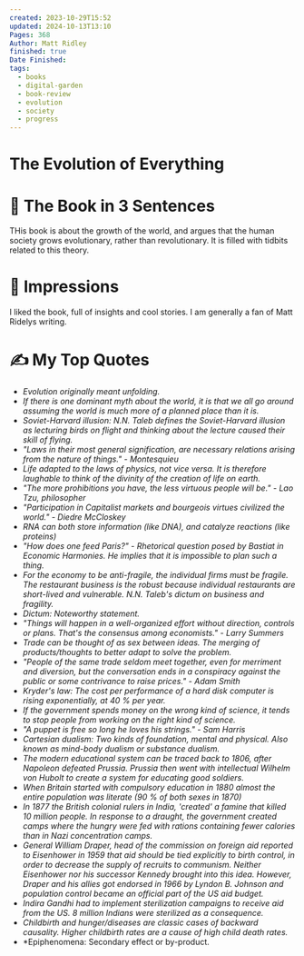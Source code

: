 ```yaml
---
created: 2023-10-29T15:52
updated: 2024-10-13T13:10
Pages: 368
Author: Matt Ridley
finished: true
Date Finished: 
tags:
  - books
  - digital-garden
  - book-review
  - evolution
  - society
  - progress
---
```

#  The Evolution of Everything


# 🚀 The Book in 3 Sentences
THis book is about the growth of the world, and argues that the human society grows evolutionary, rather than revolutionary. It is filled with tidbits related to this theory. 

# 🎨 Impressions

I liked the book, full of insights and cool stories.  I am generally a fan of Matt Ridelys writing. 

# ✍️ My Top  Quotes

- *Evolution originally meant unfolding.*
- *If there is one dominant myth about the world, it is that we all go around assuming the world is much more of a planned place than it is.*
- *Soviet-Harvard illusion: N.N. Taleb defines the Soviet-Harvard illusion as lecturing birds on flight and thinking about the lecture caused their skill of flying.*
- *"Laws in their most general signification, are necessary relations arising from the nature of things." - Montesquieu*
- *Life adapted to the laws of physics, not vice versa. It is therefore laughable to think of the divinity of the creation of life on earth.*
- *"The more prohibitions you have, the less virtuous people will be." - Lao Tzu, philosopher*
- *"Participation in Capitalist markets and bourgeois virtues civilized the world." - Diedre McCloskey*
- *RNA can both store information (like DNA), and catalyze reactions (like proteins)*
- *"How does one feed Paris?" - Rhetorical question posed by Bastiat in Economic Harmonies. He implies that it is impossible to plan such a thing.*
- *For the economy to be anti-fragile, the individual firms must be fragile. The restaurant business is the robust because individual restaurants are short-lived and vulnerable. N.N. Taleb's dictum on business and fragility.*
- *Dictum: Noteworthy statement.*
- *"Things will happen in a well-organized effort without direction, controls or plans. That's the consensus among economists." - Larry Summers*
- *Trade can be thought of as sex between ideas. The merging of products/thoughts to better adapt to solve the problem.*
- *"People of the same trade seldom meet together, even for merriment and diversion, but the conversation ends in a conspiracy against the public or some contrivance to raise prices." - Adam Smith*
- *Kryder's law: The cost per performance of a hard disk computer is rising exponentially, at 40 % per year.*
- *If the government spends money on the wrong kind of science, it tends to stop people from working on the right kind of science.*
- *"A puppet is free so long he loves his strings." - Sam Harris*
- *Cartesian dualism: Two kinds of foundation, mental and physical. Also known as mind-body dualism or substance dualism.*
- *The modern educational system can be traced back to 1806, after Napoleon defeated Prussia. Prussia then went with intellectual Wilhelm von Hubolt to create a system for educating good soldiers.*
- *When Britain started with compulsory education in 1880 almost the entire population was literate (90 % of both sexes in 1870)*
- *In 1877 the British colonial rulers in India, 'created' a famine that killed 10 million people. In response to a draught, the government created camps where the hungry were fed with rations containing fewer calories than in Nazi concentration camps.*
- *General William Draper, head of the commission on foreign aid reported to Eisenhower in 1959 that aid should be tied explicitly to birth control, in order to decrease the supply of recruits to communism. Neither Eisenhower nor his successor Kennedy brought into this idea. However, Draper and his allies got endorsed in 1966 by Lyndon B. Johnson and population control became an official part of the US aid budget.*
- *Indira Gandhi had to implement sterilization campaigns to receive aid from the US. 8 million Indians were sterilized as a consequence.*
- *Childbirth and hunger/diseases are classic cases of backward causality. Higher childbirth rates are a cause of high child death rates.*
- *Epiphenomena: Secondary effect or by-product.